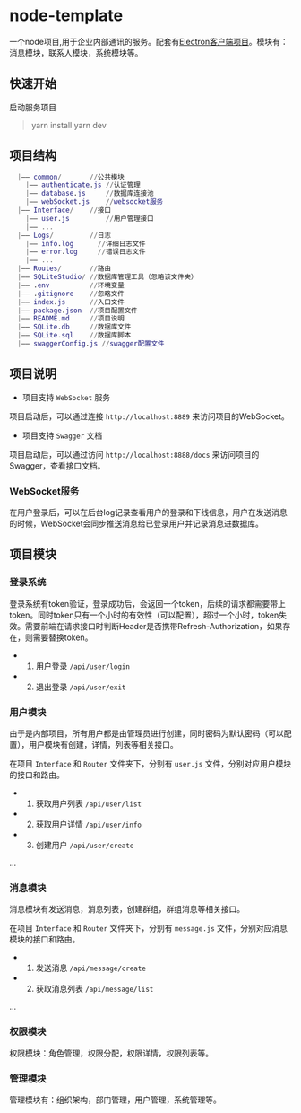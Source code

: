 # node-template

一个node项目,用于企业内部通讯的服务。配套有[Electron客户端项目](https://github.com/lixianbin1/Electron-Example/tree/ebook)。模块有：消息模块，联系人模块，系统模块等。

## 快速开始

启动服务项目

> yarn install
> yarn dev

## 项目结构

```m
  |—— common/       //公共模块
    |—— authenticate.js //认证管理
    |—— database.js     //数据库连接池
    |—— webSocket.js    //websocket服务
  |—— Interface/    //接口
    |—— user.js         //用户管理接口
    |—— ...
  |—— Logs/         //日志
    |—— info.log      //详细日志文件
    |—— error.log     //错误日志文件
    |—— ...
  |—— Routes/       //路由
  |—— SQLiteStudio/ //数据库管理工具（忽略该文件夹）
  |—— .env          //环境变量
  |—— .gitignore    //忽略文件
  |—— index.js      //入口文件
  |—— package.json  //项目配置文件
  |—— README.md     //项目说明
  |—— SQLite.db     //数据库文件
  |—— SQLite.sql    //数据库脚本
  |—— swaggerConfig.js //swagger配置文件
```

## 项目说明

 - 项目支持 `WebSocket` 服务

项目启动后，可以通过连接 `http://localhost:8889` 来访问项目的WebSocket。

 - 项目支持 `Swagger` 文档

项目启动后，可以通过访问 `http://localhost:8888/docs` 来访问项目的Swagger，查看接口文档。

### WebSocket服务

在用户登录后，可以在后台log记录查看用户的登录和下线信息，用户在发送消息的时候，WebSocket会同步推送消息给已登录用户并记录消息进数据库。

## 项目模块

### 登录系统

登录系统有token验证，登录成功后，会返回一个token，后续的请求都需要带上token。同时token只有一个小时的有效性（可以配置），超过一个小时，token失效。需要前端在请求接口时判断Header是否携带Refresh-Authorization，如果存在，则需要替换token。

 - 1. 用户登录 `/api/user/login`
 - 2. 退出登录 `/api/user/exit`


### 用户模块

由于是内部项目，所有用户都是由管理员进行创建，同时密码为默认密码（可以配置），用户模块有创建，详情，列表等相关接口。

在项目 `Interface` 和 `Router` 文件夹下，分别有 `user.js` 文件，分别对应用户模块的接口和路由。

 - 1. 获取用户列表 `/api/user/list`
 - 2. 获取用户详情 `/api/user/info`
 - 3. 创建用户 `/api/user/create`

...

### 消息模块

消息模块有发送消息，消息列表，创建群组，群组消息等相关接口。

在项目 `Interface` 和 `Router` 文件夹下，分别有 `message.js` 文件，分别对应消息模块的接口和路由。

 - 1. 发送消息 `/api/message/create`
 - 2. 获取消息列表 `/api/message/list`

...

### 权限模块

权限模块：角色管理，权限分配，权限详情，权限列表等。

### 管理模块

管理模块有：组织架构，部门管理，用户管理，系统管理等。
